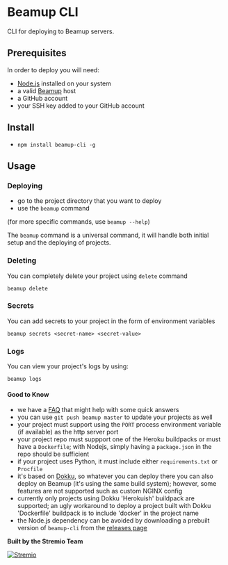 # Beamup CLI

CLI for deploying to Beamup servers.

## Prerequisites

In order to deploy you will need:
- [Node.js](https://nodejs.org/en/download/) installed on your system
- a valid [Beamup](https://github.com/Stremio/stremio-beamup) host
- a GitHub account
- your SSH key added to your GitHub account

## Install

- `npm install beamup-cli -g`

## Usage

### Deploying

- go to the project directory that you want to deploy
- use the `beamup` command

(for more specific commands, use `beamup --help`)

The `beamup` command is a universal command, it will handle both initial setup and the deploying of projects.

### Deleting

You can completely delete your project using `delete` command

```
beamup delete
```

### Secrets

You can add secrets to your project in the form of environment variables

```
beamup secrets <secret-name> <secret-value>
```

### Logs

You can view your project's logs by using:

```
beamup logs
```

#### Good to Know

- we have a [FAQ](https://github.com/Stremio/stremio-beamup-cli/wiki/FAQ) that might help with some quick answers
- you can use `git push beamup master` to update your projects as well
- your project must support using the `PORT` process environment variable (if available) as the http server port
- your project repo must suppport one of the Heroku buildpacks or must have a `Dockerfile`; with Nodejs, simply having a `package.json` in the repo should be sufficient
- if your project uses Python, it must include either `requirements.txt` or `Procfile`
- it's based on [Dokku](http://dokku.viewdocs.io/dokku/), so whatever you can deploy there you can also deploy on Beamup (it's using the same build system); however, some features are not supported such as custom NGINX config
- currently only projects using Dokku 'Herokuish' buildpack are supported; an ugly workaround to deploy a project built with Dokku 'Dockerfile' buildpack is to include 'docker' in the project name
- the Node.js dependency can be avoided by downloading a prebuilt version of `beamup-cli` from the [releases page](https://github.com/Stremio/stremio-beamup-cli/releases/)


**Built by the Stremio Team**

[![Stremio](https://www.stremio.com/website/stremio-purple-small.png)](https://stremio.com/)
